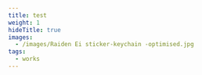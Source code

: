 ```yaml
---
title: test
weight: 1
hideTitle: true
images:
  - /images/Raiden Ei sticker-keychain -optimised.jpg
tags:
  - works
---
```

